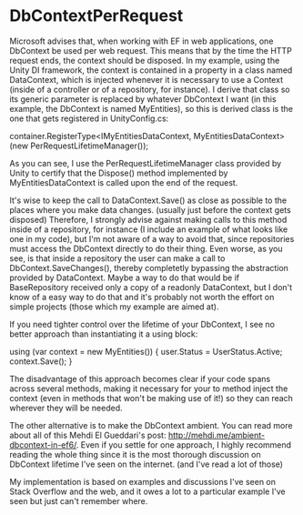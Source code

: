 DbContextPerRequest
===================

Microsoft advises that, when working with EF in web applications, one DbContext be used per web request. This means that by the time the HTTP request ends, the context should be disposed. In my example, using the Unity DI framework, the context is contained in a property in a class named DataContext, which is injected whenever it is necessary to use a Context (inside of a controller or of a repository, for instance). I derive that class so its generic parameter is replaced by whatever DbContext I want (in this example, the DbContext is named MyEntities), so this is derived class is the one that gets registered in UnityConfig.cs:

container.RegisterType<IMyEntitiesDataContext, MyEntitiesDataContext>(new PerRequestLifetimeManager());

As you can see, I use the PerRequestLifetimeManager class provided by Unity to certify that the Dispose() method implemented by MyEntitiesDataContext is called upon the end of the request.

It's wise to keep the call to DataContext.Save() as close as possible to the places where you make data changes. (usually just before the context gets disposed) Therefore, I strongly advise against making calls to this method inside of a repository, for instance (I include an example of what looks like one in my code), but I'm not aware of a way to avoid that, since repositories must access the DbContext directly to do their thing. Even worse, as you see, is that inside a repository the user can make a call to DbContext.SaveChanges(), thereby completetly bypassing the abstraction provided by DataContext. Maybe a way to do that would be if BaseRepository received only a copy of a readonly DataContext, but I don't know of a easy way to do that and it's probably not worth the effort on simple projects (those which my example are aimed at).

If you need tighter control over the lifetime of your DbContext, I see no better approach than instantiating it a using block:

using (var context = new MyEntities())
{
  user.Status = UserStatus.Active;
  context.Save();
}

The disadvantage of this approach becomes clear if your code spans across several methods, making it necessary for your to method inject the context (even in methods that won't be making use of it!) so they can reach wherever they will be needed.

The other alternative is to make the DbContext ambient. You can read more about all of this Mehdi El Gueddari's post: http://mehdi.me/ambient-dbcontext-in-ef6/. Even if you settle for one approach, I highly recommend reading the whole thing since it is the most thorough discussion on DbContext lifetime I've seen on the internet. (and I've read a lot of those)

My implementation is based on examples and discussions I've seen on Stack Overflow and the web, and it owes a lot to a particular example I've seen but just can't remember where.
